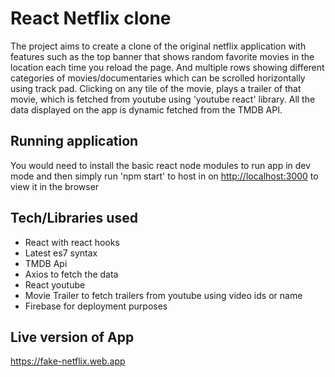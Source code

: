 # React Netflix clone

The project aims to create a clone of the original netflix application with features such as the top banner that shows random favorite movies in the location each time you reload the page. And multiple rows showing different categories of movies/documentaries which can be scrolled horizontally using track pad. Clicking on any tile of the movie, plays a trailer of that movie, which is fetched from youtube using 'youtube react' library. All the data displayed on the app is dynamic fetched from the TMDB API.

## Running application

You would need to install the basic react node modules to run app in dev mode and then simply run 'npm start' to host in on [http://localhost:3000](http://localhost:3000) to view it in the browser

## Tech/Libraries used

* React with react hooks
* Latest es7 syntax
* TMDB Api
* Axios to fetch the data
* React youtube
* Movie Trailer to fetch trailers from youtube using video ids or name
* Firebase for deployment purposes

## Live version of App

https://fake-netflix.web.app

